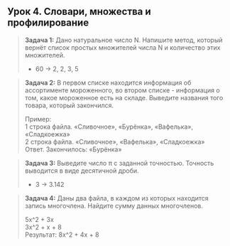 ## **Урок 4. Словари, множества и профилирование**

> **Задача 1:** Дано натуральное число N. Напишите метод, который вернёт список простых множителей числа N и количество этих множителей.
>
> - 60 -> 2, 2, 3, 5

> **Задача 2:** В первом списке находится информация об ассортименте мороженного, во втором списке - информация о том, какое мороженное есть на складе. Выведите названия того товара, который закончился.
>
> Пример:</br>
> 1 строка файла. «Сливочное», «Бурёнка», «Вафелька», «Сладкоежка»</br>
> 2 строка файла. «Сливочное», «Вафелька», «Сладкоежка»</br>
> Ответ. Закончилось: «Бурёнка»

> **Задача 3:** Выведите число π с заданной точностью. Точность выводится в виде десятичной дроби.
> - 3 -> 3.142

> **Задача 4:** Даны два файла, в каждом из которых находится запись многочлена. Найдите сумму данных многочленов.
>
> 5x^2 + 3x</br>
> 3x^2 + x + 8</br>
> Результат: 8x^2 + 4x + 8
